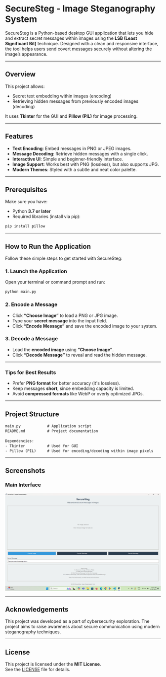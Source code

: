 # SecureSteg - Image Steganography System

SecureSteg is a Python-based desktop GUI application that lets you hide and extract secret messages within images using the **LSB (Least Significant Bit)** technique. Designed with a clean and responsive interface, the tool helps users send covert messages securely without altering the image’s appearance.

---

##  Overview

This project allows:
- Secret text embedding within images (encoding)
- Retrieving hidden messages from previously encoded images (decoding)

It uses **Tkinter** for the GUI and **Pillow (PIL)** for image processing.

---

##  Features

- **Text Encoding**: Embed messages in PNG or JPEG images.
- **Message Decoding**: Retrieve hidden messages with a single click.
- **Interactive UI**: Simple and beginner-friendly interface.
- **Image Support**: Works best with PNG (lossless), but also supports JPG.
- **Modern Themes**: Styled with a subtle and neat color palette.

---

##  Prerequisites

Make sure you have:

- Python **3.7 or later**
- Required libraries (install via pip):

```bash
pip install pillow
```

---

##  How to Run the Application

Follow these simple steps to get started with SecureSteg:

###  1. Launch the Application
Open your terminal or command prompt and run:

```bash
python main.py
```

###  2. Encode a Message
- Click **“Choose Image”** to load a PNG or JPG image.
- Type your **secret message** into the input field.
- Click **“Encode Message”** and save the encoded image to your system.

###  3. Decode a Message
- Load the **encoded image** using **“Choose Image”**.
- Click **“Decode Message”** to reveal and read the hidden message.

---

###  Tips for Best Results
-  Prefer **PNG format** for better accuracy (it's lossless).
-  Keep messages **short**, since embedding capacity is limited.
-  Avoid **compressed formats** like WebP or overly optimized JPGs.

---

##  Project Structure

```
main.py            # Application script
README.md          # Project documentation

Dependencies:
- Tkinter          # Used for GUI
- Pillow (PIL)     # Used for encoding/decoding within image pixels
```

---

##  Screenshots

### Main Interface
![image alt](https://github.com/TaniaTabassum-22/Image-Steganography/blob/main/Home_Page.png?raw=true)

---

##  Acknowledgements

This project was developed as a part of cybersecurity exploration. The project aims to raise awareness about secure communication using modern steganography techniques.

---

##  License

This project is licensed under the **MIT License**.  
See the [LICENSE](LICENSE) file for details.
